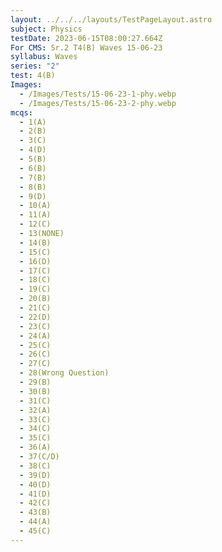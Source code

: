 ```yaml
---
layout: ../../../layouts/TestPageLayout.astro
subject: Physics
testDate: 2023-06-15T08:00:27.664Z
For CMS: Sr.2 T4(B) Waves 15-06-23
syllabus: Waves
series: "2"
test: 4(B)
Images:
  - /Images/Tests/15-06-23-1-phy.webp
  - /Images/Tests/15-06-23-2-phy.webp
mcqs:
  - 1(A)
  - 2(B)
  - 3(C)
  - 4(D)
  - 5(B)
  - 6(B)
  - 7(B)
  - 8(B)
  - 9(D)
  - 10(A)
  - 11(A)
  - 12(C)
  - 13(NONE)
  - 14(B)
  - 15(C)
  - 16(D)
  - 17(C)
  - 18(C)
  - 19(C)
  - 20(B)
  - 21(C)
  - 22(D)
  - 23(C)
  - 24(A)
  - 25(C)
  - 26(C)
  - 27(C)
  - 28(Wrong Question)
  - 29(B)
  - 30(B)
  - 31(C)
  - 32(A)
  - 33(C)
  - 34(C)
  - 35(C)
  - 36(A)
  - 37(C/D)
  - 38(C)
  - 39(D)
  - 40(D)
  - 41(D)
  - 42(C)
  - 43(B)
  - 44(A)
  - 45(C)
---
```

